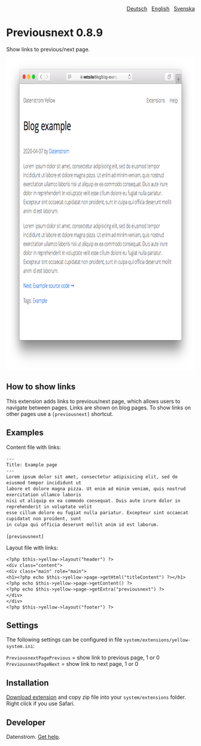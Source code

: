 <p align="right"><a href="README-de.md">Deutsch</a> &nbsp; <a href="README.md">English</a> &nbsp; <a href="README-sv.md">Svenska</a></p>

# Previousnext 0.8.9

Show links to previous/next page.

<p align="center"><img src="previousnext-screenshot.png?raw=true" width="795" height="836" alt="Screenshot"></p>

## How to show links

This extension adds links to previous/next page, which allows users to navigate between pages. Links are shown on blog pages. To show links on other pages use a `[previousnext]` shortcut.

## Examples

Content file with links:

    ---
    Title: Example page
    ---
    Lorem ipsum dolor sit amet, consectetur adipisicing elit, sed do eiusmod tempor incididunt ut 
    labore et dolore magna pizza. Ut enim ad minim veniam, quis nostrud exercitation ullamco laboris 
    nisi ut aliquip ex ea commodo consequat. Duis aute irure dolor in reprehenderit in voluptate velit 
    esse cillum dolore eu fugiat nulla pariatur. Excepteur sint occaecat cupidatat non proident, sunt 
    in culpa qui officia deserunt mollit anim id est laborum.

    [previousnext]

Layout file with links:

    <?php $this->yellow->layout("header") ?>
    <div class="content">
    <div class="main" role="main">
    <h1><?php echo $this->yellow->page->getHtml("titleContent") ?></h1>
    <?php echo $this->yellow->page->getContent() ?>
    <?php echo $this->yellow->page->getExtra("previousnext") ?>
    </div>
    </div>
    <?php $this->yellow->layout("footer") ?>

## Settings

The following settings can be configured in file `system/extensions/yellow-system.ini`:

`PreviousnextPagePrevious` = show link to previous page, 1 or 0  
`PreviousnextPageNext` = show link to next page, 1 or 0  

## Installation

[Download extension](https://github.com/datenstrom/yellow-extensions/raw/master/zip/previousnext.zip) and copy zip file into your `system/extensions` folder. Right click if you use Safari.

## Developer

Datenstrom. [Get help](https://datenstrom.se/yellow/help/).
